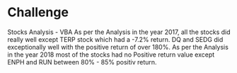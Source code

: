 # Challenge
Stocks Analysis - VBA
As per the Analysis in the year 2017, all the stocks did really well except TERP stock which had a -7.2% return. DQ and SEDG did exceptionally well with the positive return of over 180%.
As per the Analysis in the year 2018 most of the stocks had no Positive return value except ENPH and RUN between 80% - 85% positiv return.
